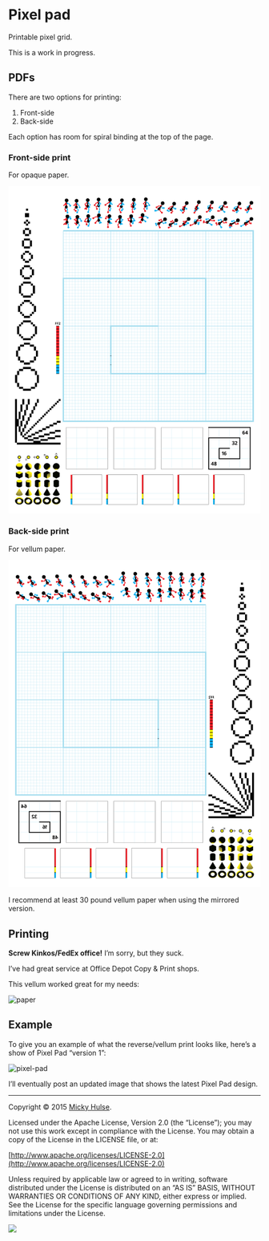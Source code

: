 # Pixel pad

Printable pixel grid.

This is a work in progress.

## PDFs

There are two options for printing:

1. Front-side
2. Back-side

Each option has room for spiral binding at the top of the page.

### Front-side print

For opaque paper.

![pixel-pad.png](pixel-pad.png)

### Back-side print

For vellum paper.

![pixel-pad-mirrored.png](pixel-pad-mirrored.png)

I recommend at least 30 pound vellum paper when using the mirrored version.

## Printing

**Screw Kinkos/FedEx office!** I’m sorry, but they suck.

I’ve had great service at Office Depot Copy & Print shops.

This vellum worked great for my needs:

![paper](https://cloud.githubusercontent.com/assets/218624/9724932/92b151f4-5593-11e5-9b21-5316fb73a0ec.png)

## Example

To give you an example of what the reverse/vellum print looks like, here’s a show of Pixel Pad “version 1”:

![pixel-pad](https://cloud.githubusercontent.com/assets/218624/13122083/1da60c7c-d56a-11e5-8445-7bd7e37cdbd8.png)

I’ll eventually post an updated image that shows the latest Pixel Pad design.

---

Copyright © 2015 [Micky Hulse](http://mky.io).

Licensed under the Apache License, Version 2.0 (the “License”); you may not use this work except in compliance with the License. You may obtain a copy of the License in the LICENSE file, or at:

[http://www.apache.org/licenses/LICENSE-2.0](http://www.apache.org/licenses/LICENSE-2.0)

Unless required by applicable law or agreed to in writing, software distributed under the License is distributed on an “AS IS” BASIS, WITHOUT WARRANTIES OR CONDITIONS OF ANY KIND, either express or implied. See the License for the specific language governing permissions and limitations under the License.

<img src="https://github.global.ssl.fastly.net/images/icons/emoji/octocat.png">
